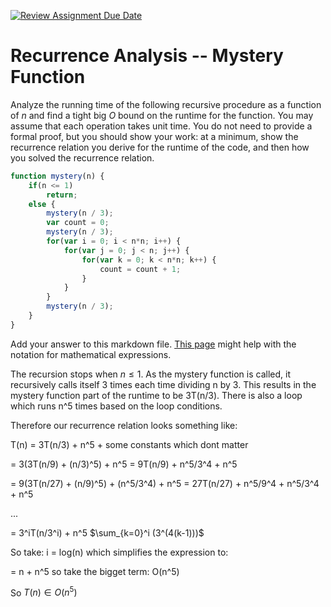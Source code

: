 [![Review Assignment Due Date](https://classroom.github.com/assets/deadline-readme-button-24ddc0f5d75046c5622901739e7c5dd533143b0c8e959d652212380cedb1ea36.svg)](https://classroom.github.com/a/OlW38W4k)
# Recurrence Analysis -- Mystery Function

Analyze the running time of the following recursive procedure as a function of
$n$ and find a tight big $O$ bound on the runtime for the function. You may
assume that each operation takes unit time. You do not need to provide a formal
proof, but you should show your work: at a minimum, show the recurrence relation
you derive for the runtime of the code, and then how you solved the recurrence
relation.

```javascript
function mystery(n) {
    if(n <= 1)
        return;
    else {
        mystery(n / 3);
        var count = 0;
        mystery(n / 3);
        for(var i = 0; i < n*n; i++) {
            for(var j = 0; j < n; j++) {
                for(var k = 0; k < n*n; k++) {
                    count = count + 1;
                }
            }
        }
        mystery(n / 3);
    }
}
```

Add your answer to this markdown file. [This
page](https://docs.github.com/en/get-started/writing-on-github/working-with-advanced-formatting/writing-mathematical-expressions)
might help with the notation for mathematical expressions.

The recursion stops when $n \le 1$. As the mystery function is called, it recursively calls 
itself 3 times each time dividing n by 3. This results in the mystery function part of the 
runtime to be 3T(n/3).
There is also a loop which runs n^5 times based on the loop conditions.

Therefore our recurrence relation looks something like:

T(n) = 3T(n/3) + n^5 + some constants which dont matter
    
   = 3(3T(n/9) + (n/3)^5) + n^5 = 9T(n/9) + n^5/3^4 + n^5
         
   = 9(3T(n/27) + (n/9)^5) + (n^5/3^4) + n^5 = 27T(n/27) + n^5/9^4 + n^5/3^4 + n^5
         
 ...
 
   = 3^iT(n/3^i) + n^5 $\sum_{k=0}^i (3^(4(k-1)))$
         
So take: i = log(n) which simplifies the expression to:
    
   = n + n^5 so take the bigget term: O(n^5)

So $T(n) \in O(n^5)$

